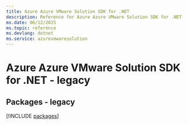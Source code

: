 ```yaml
---
title: Azure Azure VMware Solution SDK for .NET
description: Reference for Azure Azure VMware Solution SDK for .NET
ms.date: 06/12/2025
ms.topic: reference
ms.devlang: dotnet
ms.service: azurevmwaresolution
---
```

# Azure Azure VMware Solution SDK for .NET - legacy
## Packages - legacy
[!INCLUDE [packages](azure-vmware-solution-index.md)]